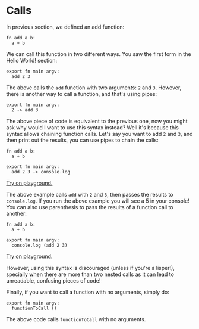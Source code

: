 # Calls

In previous section, we defined an add function:

```text
fn add a b:
  a + b
```

We can call this function in two different ways. You saw the first form in the Hello World! section:

```text
export fn main argv:
  add 2 3
```

The above calls the `add` function with two arguments: `2` and `3`. However, there is another way to call a function, and that's using pipes:

```text
export fn main argv:
  2 -> add 3
```

The above piece of code is equivalent to the previous one, now you might ask why would I want to use this syntax instead? Well it's because this syntax allows chaining function calls. Let's say you want to add `2` and `3`, and then print out the results, you can use pipes to chain the calls:

```text
fn add a b:
  a + b

export fn main argv:
  add 2 3 -> console.log
```

[Try on playground.](https://clio-playground.pouyae.vercel.app/?code=fn%20add%20a%20b%3A%0A%20%20a%20%2B%20b%0A%0Aexport%20fn%20main%20argv%3A%0A%20%20add%202%203%20-%3E%20console.log%0A)

The above example calls `add` with `2` and `3`, then passes the results to `console.log`. If you run the above example you will see a 5 in your console! You can also use parenthesis to pass the results of a function call to another:

```text
fn add a b:
  a + b

export fn main argv:
  console.log (add 2 3)
```

[Try on playground.](https://clio-playground.pouyae.vercel.app/?code=fn%20add%20a%20b%3A%0A%20%20a%20%2B%20b%0A%0Aexport%20fn%20main%20argv%3A%0A%20%20console.log%20%28add%202%203%29)

However, using this syntax is discouraged \(unless if you're a lisper!\), specially when there are more than two nested calls as it can lead to unreadable, confusing pieces of code!

Finally, if you want to call a function with no arguments, simply do:

```text
export fn main argv:
  functionToCall ()
```

The above code calls `functionToCall` with no arguments.


